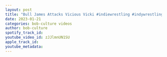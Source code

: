 ```yaml
---
layout: post
title: "Bull James Attacks Vicious Vicki #indiewrestling #indywrestling #wwe #aew #womenswrestling"
date: 2023-01-21
categories: bob-culture videos
author: bob-culture
spotify_track_id: 
youtube_video_id: zJJlmnUN1SU
apple_track_id: 
youtube_metadata: 
---
```

